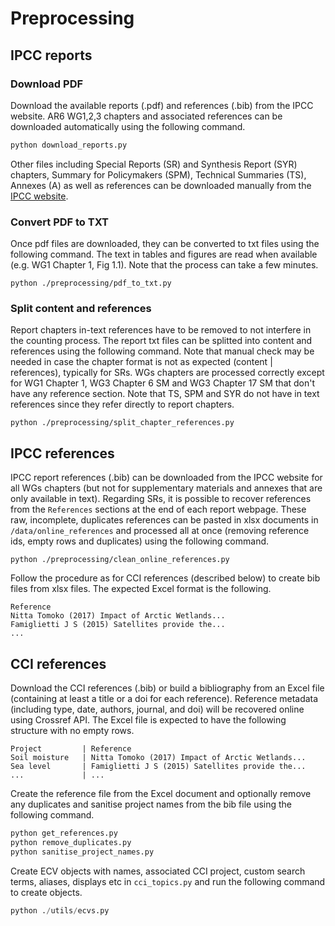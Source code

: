 # Preprocessing

## IPCC reports

### Download PDF

Download the available reports (.pdf) and references (.bib) from the IPCC website.
AR6 WG1,2,3 chapters and associated references can be downloaded automatically using the following command.

```python
python download_reports.py
```

Other files including Special Reports (SR) and Synthesis Report (SYR) chapters, Summary for Policymakers (SPM), Technical Summaries (TS), Annexes (A) as well as references can be downloaded manually from the [IPCC website](https://www.ipcc.ch).

### Convert PDF to TXT

Once pdf files are downloaded, they can be converted to txt files using the following command. The text in tables and figures are read when available (e.g. WG1 Chapter 1, Fig 1.1). Note that the process can take a few minutes.

```
python ./preprocessing/pdf_to_txt.py
```

### Split content and references

Report chapters in-text references have to be removed to not interfere in the counting process. The report txt files can be splitted into content and references using the following command. Note that manual check may be needed in case the chapter format is not as expected (content | references), typically for SRs. WGs chapters are processed correctly except for WG1 Chapter 1, WG3 Chapter 6 SM and WG3 Chapter 17 SM that don't have any reference section. Note that TS, SPM and SYR do not have in text references since they refer directly to report chapters.

```
python ./preprocessing/split_chapter_references.py
```

## IPCC references

IPCC report references (.bib) can be downloaded from the IPCC website for all WGs chapters (but not for supplementary materials and annexes that are only available in text). Regarding SRs, it is possible to recover references from the `References` sections at the end of each report webpage. These raw, incomplete, duplicates references can be pasted in xlsx documents in `/data/online_references` and processed all at once (removing reference ids, empty rows and duplicates) using the following command.

```
python ./preprocessing/clean_online_references.py
```

Follow the procedure as for CCI references (described below) to create bib files from xlsx files. The expected Excel format is the following.
```
Reference
Nitta Tomoko (2017) Impact of Arctic Wetlands...
Famiglietti J S (2015) Satellites provide the...
...
```

## CCI references

Download the CCI references (.bib) or build a bibliography from an Excel file (containing at least a title or a doi for each reference). Reference metadata (including type, date, authors, journal, and doi) will be recovered online using Crossref API. The Excel file is expected to have the following structure with no empty rows.

```
Project         | Reference
Soil moisture   | Nitta Tomoko (2017) Impact of Arctic Wetlands...
Sea level       | Famiglietti J S (2015) Satellites provide the...
...             | ...
```

Create the reference file from the Excel document and optionally remove any duplicates and sanitise project names from the bib file using the following command.

```python
python get_references.py
python remove_duplicates.py
python sanitise_project_names.py
```

Create ECV objects with names, associated CCI project, custom search terms, aliases, displays etc in `cci_topics.py` and run the following command to create objects.

```python
python ./utils/ecvs.py
```